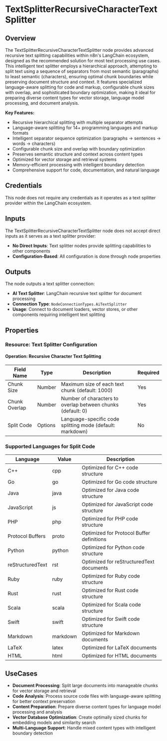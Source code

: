 # TextSplitterRecursiveCharacterTextSplitter

## Overview

The TextSplitterRecursiveCharacterTextSplitter node provides advanced recursive text splitting capabilities within n8n's LangChain ecosystem, designed as the recommended solution for most text processing use cases. This intelligent text splitter employs a hierarchical approach, attempting to split text using a sequence of separators from most semantic (paragraphs) to least semantic (characters), ensuring optimal chunk boundaries while preserving document structure and context. It features specialized language-aware splitting for code and markup, configurable chunk sizes with overlap, and sophisticated boundary optimization, making it ideal for preparing diverse content types for vector storage, language model processing, and document analysis.

**Key Features:**
- Recursive hierarchical splitting with multiple separator attempts
- Language-aware splitting for 14+ programming languages and markup formats
- Intelligent separator sequence optimization (paragraphs → sentences → words → characters)
- Configurable chunk size and overlap with boundary optimization
- Preserves semantic structure and context across content types
- Optimized for vector storage and retrieval systems
- Memory-efficient processing with intelligent boundary detection
- Comprehensive support for code, documentation, and natural language

## Credentials

This node does not require any credentials as it operates as a text splitter provider within the LangChain ecosystem.

## Inputs

The TextSplitterRecursiveCharacterTextSplitter node does not accept direct inputs as it serves as a text splitter provider:

- **No Direct Inputs**: Text splitter nodes provide splitting capabilities to other components
- **Configuration-Based**: All configuration is done through node properties

## Outputs

The node outputs a text splitter connection:

- **AI Text Splitter**: LangChain recursive text splitter for document processing
- **Connection Type**: `NodeConnectionTypes.AiTextSplitter`
- **Usage**: Connect to document loaders, vector stores, or other components requiring intelligent text splitting

## Properties

### Resource: Text Splitter Configuration

#### Operation: Recursive Character Text Splitting

| Field Name | Type | Description | Required |
|---|---|---|---|
| Chunk Size | Number | Maximum size of each text chunk (default: 1000) | Yes |
| Chunk Overlap | Number | Number of characters to overlap between chunks (default: 0) | Yes |
| Split Code | Options | Language-specific code splitting mode (default: markdown) | No |

### Supported Languages for Split Code

| Language | Value | Description |
|---|---|---|
| C++ | cpp | Optimized for C++ code structure |
| Go | go | Optimized for Go code structure |
| Java | java | Optimized for Java code structure |
| JavaScript | js | Optimized for JavaScript code structure |
| PHP | php | Optimized for PHP code structure |
| Protocol Buffers | proto | Optimized for Protocol Buffer definitions |
| Python | python | Optimized for Python code structure |
| reStructuredText | rst | Optimized for reStructuredText documents |
| Ruby | ruby | Optimized for Ruby code structure |
| Rust | rust | Optimized for Rust code structure |
| Scala | scala | Optimized for Scala code structure |
| Swift | swift | Optimized for Swift code structure |
| Markdown | markdown | Optimized for Markdown documents |
| LaTeX | latex | Optimized for LaTeX documents |
| HTML | html | Optimized for HTML documents |

## UseCases

- **Document Processing**: Split large documents into manageable chunks for vector storage and retrieval
- **Code Analysis**: Process source code files with language-aware splitting for better context preservation
- **Content Preparation**: Prepare diverse content types for language model processing and analysis
- **Vector Database Optimization**: Create optimally sized chunks for embedding models and similarity search
- **Multi-Language Support**: Handle mixed content types with intelligent boundary detection